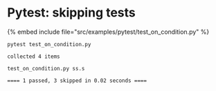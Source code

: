 # Pytest: skipping tests

{% embed include file="src/examples/pytest/test_on_condition.py" %}

```
pytest test_on_condition.py
```

```
collected 4 items

test_on_condition.py ss.s

==== 1 passed, 3 skipped in 0.02 seconds ====
```


